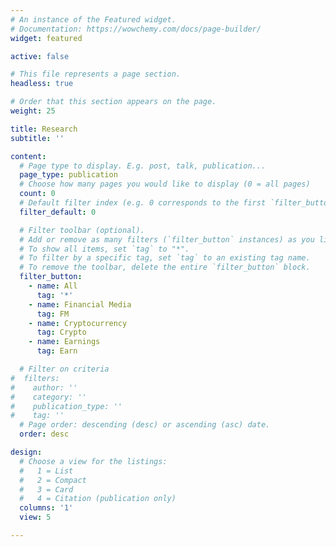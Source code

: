```yaml
---
# An instance of the Featured widget.
# Documentation: https://wowchemy.com/docs/page-builder/
widget: featured

active: false

# This file represents a page section.
headless: true

# Order that this section appears on the page.
weight: 25

title: Research
subtitle: ''

content:
  # Page type to display. E.g. post, talk, publication...
  page_type: publication
  # Choose how many pages you would like to display (0 = all pages)
  count: 0
  # Default filter index (e.g. 0 corresponds to the first `filter_button` instance below).
  filter_default: 0

  # Filter toolbar (optional).
  # Add or remove as many filters (`filter_button` instances) as you like.
  # To show all items, set `tag` to "*".
  # To filter by a specific tag, set `tag` to an existing tag name.
  # To remove the toolbar, delete the entire `filter_button` block.
  filter_button:
    - name: All
      tag: '*'
    - name: Financial Media
      tag: FM
    - name: Cryptocurrency
      tag: Crypto
    - name: Earnings
      tag: Earn

  # Filter on criteria
#  filters:
#    author: ''
#    category: ''
#    publication_type: ''
#    tag: ''
  # Page order: descending (desc) or ascending (asc) date.
  order: desc

design:
  # Choose a view for the listings:
  #   1 = List
  #   2 = Compact
  #   3 = Card
  #   4 = Citation (publication only)
  columns: '1'
  view: 5

---
```

